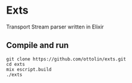 # Exts

Transport Stream parser written in Elixir

## Compile and run
```
git clone https://github.com/ottolin/exts.git
cd exts
mix escript.build
./exts
```
